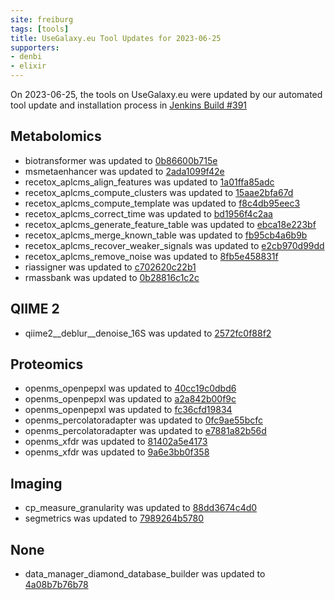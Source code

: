 ```yaml
---
site: freiburg
tags: [tools]
title: UseGalaxy.eu Tool Updates for 2023-06-25
supporters:
- denbi
- elixir
---
```


On 2023-06-25, the tools on UseGalaxy.eu were updated by our automated tool update and installation process in [Jenkins Build #391](https://build.galaxyproject.eu/job/usegalaxy-eu/job/install-tools/#391/)


## Metabolomics

- biotransformer was updated to [0b86600b715e](https://toolshed.g2.bx.psu.edu/view/recetox/biotransformer/0b86600b715e)
- msmetaenhancer was updated to [2ada1099f42e](https://toolshed.g2.bx.psu.edu/view/recetox/msmetaenhancer/2ada1099f42e)
- recetox_aplcms_align_features was updated to [1a01ffa85adc](https://toolshed.g2.bx.psu.edu/view/recetox/recetox_aplcms_align_features/1a01ffa85adc)
- recetox_aplcms_compute_clusters was updated to [15aae2bfa67d](https://toolshed.g2.bx.psu.edu/view/recetox/recetox_aplcms_compute_clusters/15aae2bfa67d)
- recetox_aplcms_compute_template was updated to [f8c4db95eec3](https://toolshed.g2.bx.psu.edu/view/recetox/recetox_aplcms_compute_template/f8c4db95eec3)
- recetox_aplcms_correct_time was updated to [bd1956f4c2aa](https://toolshed.g2.bx.psu.edu/view/recetox/recetox_aplcms_correct_time/bd1956f4c2aa)
- recetox_aplcms_generate_feature_table was updated to [ebca18e223bf](https://toolshed.g2.bx.psu.edu/view/recetox/recetox_aplcms_generate_feature_table/ebca18e223bf)
- recetox_aplcms_merge_known_table was updated to [fb95cb4a6b9b](https://toolshed.g2.bx.psu.edu/view/recetox/recetox_aplcms_merge_known_table/fb95cb4a6b9b)
- recetox_aplcms_recover_weaker_signals was updated to [e2cb970d99dd](https://toolshed.g2.bx.psu.edu/view/recetox/recetox_aplcms_recover_weaker_signals/e2cb970d99dd)
- recetox_aplcms_remove_noise was updated to [8fb5e458831f](https://toolshed.g2.bx.psu.edu/view/recetox/recetox_aplcms_remove_noise/8fb5e458831f)
- riassigner was updated to [c702620c22b1](https://toolshed.g2.bx.psu.edu/view/recetox/riassigner/c702620c22b1)
- rmassbank was updated to [0b28816c1c2c](https://toolshed.g2.bx.psu.edu/view/recetox/rmassbank/0b28816c1c2c)

## QIIME 2

- qiime2__deblur__denoise_16S was updated to [2572fc0f88f2](https://toolshed.g2.bx.psu.edu/view/q2d2/qiime2__deblur__denoise_16S/2572fc0f88f2)

## Proteomics

- openms_openpepxl was updated to [40cc19c0dbd6](https://toolshed.g2.bx.psu.edu/view/galaxyp/openms_openpepxl/40cc19c0dbd6)
- openms_openpepxl was updated to [a2a842b00f9c](https://toolshed.g2.bx.psu.edu/view/galaxyp/openms_openpepxl/a2a842b00f9c)
- openms_openpepxl was updated to [fc36cfd19834](https://toolshed.g2.bx.psu.edu/view/galaxyp/openms_openpepxl/fc36cfd19834)
- openms_percolatoradapter was updated to [0fc9ae55bcfc](https://toolshed.g2.bx.psu.edu/view/galaxyp/openms_percolatoradapter/0fc9ae55bcfc)
- openms_percolatoradapter was updated to [e7881a82b56d](https://toolshed.g2.bx.psu.edu/view/galaxyp/openms_percolatoradapter/e7881a82b56d)
- openms_xfdr was updated to [81402a5e4173](https://toolshed.g2.bx.psu.edu/view/galaxyp/openms_xfdr/81402a5e4173)
- openms_xfdr was updated to [9a6e3bb0f358](https://toolshed.g2.bx.psu.edu/view/galaxyp/openms_xfdr/9a6e3bb0f358)

## Imaging

- cp_measure_granularity was updated to [88dd3674c4d0](https://toolshed.g2.bx.psu.edu/view/bgruening/cp_measure_granularity/88dd3674c4d0)
- segmetrics was updated to [7989264b5780](https://toolshed.g2.bx.psu.edu/view/imgteam/segmetrics/7989264b5780)

## None

- data_manager_diamond_database_builder was updated to [4a08b7b76b78](https://toolshed.g2.bx.psu.edu/view/iuc/data_manager_diamond_database_builder/4a08b7b76b78)

